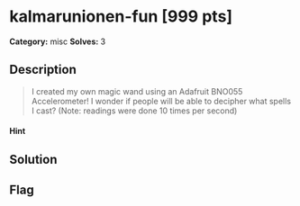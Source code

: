# kalmarunionen-fun [999 pts]

**Category:** misc
**Solves:** 3

## Description
>I created my own magic wand using an Adafruit BNO055 Accelerometer! I wonder if people will be able to decipher what spells I cast?  (Note: readings were done 10 times per second)

#### Hint 

## Solution

## Flag

